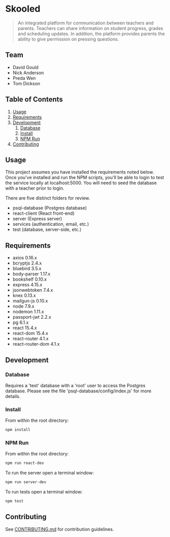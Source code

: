 # Skooled

> An integrated platform for communication between teachers and parents. Teachers can share information on student progress, grades and scheduling updates. In addition, the platform provides parents the ability to give permission on pressing questions.

## Team

  - David Gould
  - Nick Anderson
  - Preda Wen
  - Tom Dickson

## Table of Contents

1. [Usage](#usage)
1. [Requirements](#requirements)
1. [Development](#development)
    1. [Database](#database)
    1. [Install](#install)
    1. [NPM Run](#npm-run)
1. [Contributing](#contributing)

## Usage

This project assumes you have installed the requirements noted below. Once you've installed and run the NPM scripts, you'll be able to login to test the service locally at localhost:5000. You will need to seed the database with a teacher prior to login.

There are five distinct folders for review.
- psql-database (Postgres database)
- react-client (React front-end)
- server (Express server)
- services (authentication, email, etc.)
- test (database, server-side, etc.)

## Requirements

- axios 0.16.x
- bcryptjs 2.4.x
- bluebird 3.5.x
- body-parser 1.17.x
- bookshelf 0.10.x
- express 4.15.x
- jsonwebtoken 7.4.x
- knex 0.13.x
- mailgun-js 0.10.x
- node 7.9.x
- nodemon 1.11.x
- passport-jwt 2.2.x
- pg 6.1.x
- react 15.4.x
- react-dom 15.4.x
- react-router 4.1.x
- react-router-dom 4.1.x

## Development

### Database

Requires a 'test' database with a 'root' user to access the Postgres database. Please see the file 'psql-database/config/index.js' for more details.

### Install

From within the root directory:

```sh
npm install
```

### NPM Run

From within the root directory:

```sh
npm run react-dev
```

To run the server open a terminal window:

```sh
npm run server-dev
```

To run tests open a terminal window:

```sh
npm test
```


## Contributing

See [CONTRIBUTING.md](CONTRIBUTING.md) for contribution guidelines.
